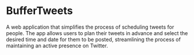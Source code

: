 # BufferTweets

A web application that simplifies the process of scheduling tweets for people.
The app allows users to plan their tweets in advance and select the desired time and date for them to be posted, streamlining the process of maintaining an active presence on Twitter.
